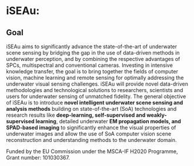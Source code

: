 # iSEAu: 

## Goal
iSEAu aims to significantly advance the state-of-the-art of underwater scene sensing by bridging the gap in the use of data-driven methods in underwater perception, and by combining the respective advantages of SPCs, multispectral and conventional cameras. Investing in intensive knowledge transfer, the goal is to bring together the fields of computer vision, machine learning and remote sensing for optimally addressing the underwater visual sensing challenges. 
iSEAu will provide novel data-driven methodologies and technological solutions to researchers, scientists and users for underwater sensing of unmatched fidelity.
The general objective of iSEAu is to introduce **novel intelligent underwater scene sensing and analysis methods** building on state-of-the-art (SoA) technologies and research results like **deep-learning, self-supervised and weakly-supervised learning**, detailed underwater **EM propagation models, and SPAD-based imaging** to significantly enhance the visual properties of underwater images and allow the use of SoA computer vision scene reconstruction and understanding methods to the underwater domain. 

Funded by the EU Commission under the MSCA-IF H2020 Programme, Grant number: 101030367.
